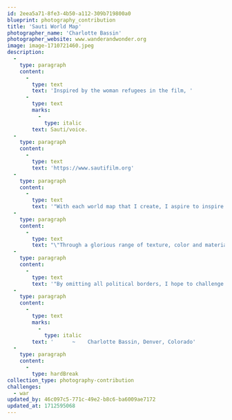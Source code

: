 ```yaml
---
id: 2eea5a71-8fe3-4b50-a112-309b719800a0
blueprint: photography_contribution
title: 'Sauti World Map'
photographer_name: 'Charlotte Bassin'
photographer_website: www.wanderandwonder.org
image: image-1710721460.jpeg
description:
  -
    type: paragraph
    content:
      -
        type: text
        text: 'Inspired by the woman refugees in the film, '
      -
        type: text
        marks:
          -
            type: italic
        text: Sauti/voice.
  -
    type: paragraph
    content:
      -
        type: text
        text: 'https://www.sautifilm.org'
  -
    type: paragraph
    content:
      -
        type: text
        text: '"With each world map that I create, I aspire to inspire. I see my art as an invitation for us to think anew about our inherent connections to humanity and to Mother Nature, to consider how we might best preserve Earth''s natural beauty, revitalizing hope in the process.'
  -
    type: paragraph
    content:
      -
        type: text
        text: "\"Through a glorious range of texture, color and material\_ --\_ and, not least, the intriguing irony of finding utterly original compositions while still using the exact same outline time after time\_ --\_ each map offers us distinctive clues and cues to understanding how we treat each other and every sentient being.\_"
  -
    type: paragraph
    content:
      -
        type: text
        text: '"By omitting all political borders, I hope to challenge all of us to have no boundaries in our efforts to honor all life, to work on positive change, each map urging us outward: ''Go, learn, pay attention, listen, be present, enjoy serendipity, make a difference, find humanity!''"'
  -
    type: paragraph
    content:
      -
        type: text
        marks:
          -
            type: italic
        text: '      ~    Charlotte Bassin, Denver, Colorado'
  -
    type: paragraph
    content:
      -
        type: hardBreak
collection_type: photography-contribution
challenges:
  - war
updated_by: 46c097c5-771c-49e2-b8c6-ba6009ae7172
updated_at: 1712595068
---
```

